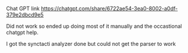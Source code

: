 Chat GPT link 
https://chatgpt.com/share/6722ae54-3ea0-8002-a0df-379e2dbcd9e5

Did not work so ended up doing most of it manually and the occastional chatgpt help. 

I got the synctacti analyzer done but could not get the parser to work 